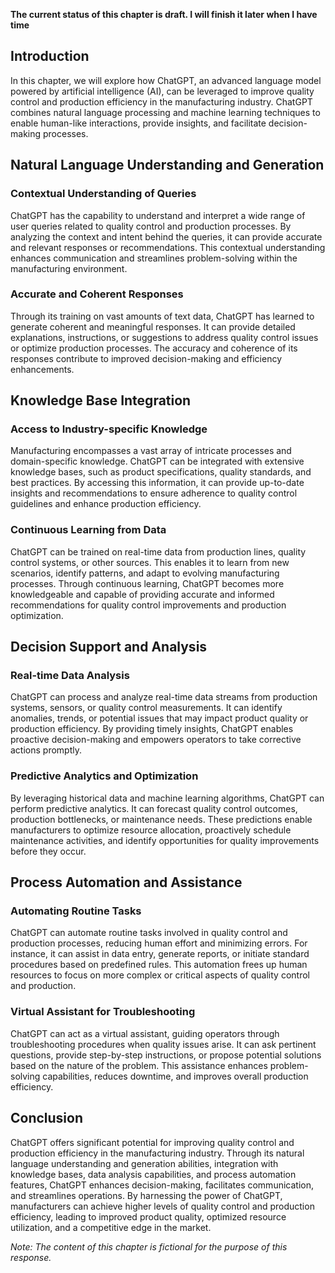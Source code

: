 **The current status of this chapter is draft. I will finish it later when I have time**

Introduction
------------

In this chapter, we will explore how ChatGPT, an advanced language model powered by artificial intelligence (AI), can be leveraged to improve quality control and production efficiency in the manufacturing industry. ChatGPT combines natural language processing and machine learning techniques to enable human-like interactions, provide insights, and facilitate decision-making processes.

Natural Language Understanding and Generation
---------------------------------------------

### Contextual Understanding of Queries

ChatGPT has the capability to understand and interpret a wide range of user queries related to quality control and production processes. By analyzing the context and intent behind the queries, it can provide accurate and relevant responses or recommendations. This contextual understanding enhances communication and streamlines problem-solving within the manufacturing environment.

### Accurate and Coherent Responses

Through its training on vast amounts of text data, ChatGPT has learned to generate coherent and meaningful responses. It can provide detailed explanations, instructions, or suggestions to address quality control issues or optimize production processes. The accuracy and coherence of its responses contribute to improved decision-making and efficiency enhancements.

Knowledge Base Integration
--------------------------

### Access to Industry-specific Knowledge

Manufacturing encompasses a vast array of intricate processes and domain-specific knowledge. ChatGPT can be integrated with extensive knowledge bases, such as product specifications, quality standards, and best practices. By accessing this information, it can provide up-to-date insights and recommendations to ensure adherence to quality control guidelines and enhance production efficiency.

### Continuous Learning from Data

ChatGPT can be trained on real-time data from production lines, quality control systems, or other sources. This enables it to learn from new scenarios, identify patterns, and adapt to evolving manufacturing processes. Through continuous learning, ChatGPT becomes more knowledgeable and capable of providing accurate and informed recommendations for quality control improvements and production optimization.

Decision Support and Analysis
-----------------------------

### Real-time Data Analysis

ChatGPT can process and analyze real-time data streams from production systems, sensors, or quality control measurements. It can identify anomalies, trends, or potential issues that may impact product quality or production efficiency. By providing timely insights, ChatGPT enables proactive decision-making and empowers operators to take corrective actions promptly.

### Predictive Analytics and Optimization

By leveraging historical data and machine learning algorithms, ChatGPT can perform predictive analytics. It can forecast quality control outcomes, production bottlenecks, or maintenance needs. These predictions enable manufacturers to optimize resource allocation, proactively schedule maintenance activities, and identify opportunities for quality improvements before they occur.

Process Automation and Assistance
---------------------------------

### Automating Routine Tasks

ChatGPT can automate routine tasks involved in quality control and production processes, reducing human effort and minimizing errors. For instance, it can assist in data entry, generate reports, or initiate standard procedures based on predefined rules. This automation frees up human resources to focus on more complex or critical aspects of quality control and production.

### Virtual Assistant for Troubleshooting

ChatGPT can act as a virtual assistant, guiding operators through troubleshooting procedures when quality issues arise. It can ask pertinent questions, provide step-by-step instructions, or propose potential solutions based on the nature of the problem. This assistance enhances problem-solving capabilities, reduces downtime, and improves overall production efficiency.

Conclusion
----------

ChatGPT offers significant potential for improving quality control and production efficiency in the manufacturing industry. Through its natural language understanding and generation abilities, integration with knowledge bases, data analysis capabilities, and process automation features, ChatGPT enhances decision-making, facilitates communication, and streamlines operations. By harnessing the power of ChatGPT, manufacturers can achieve higher levels of quality control and production efficiency, leading to improved product quality, optimized resource utilization, and a competitive edge in the market.

*Note: The content of this chapter is fictional for the purpose of this response.*
